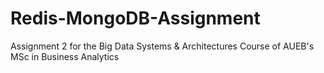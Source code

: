 # Redis-MongoDB-Assignment
Assignment 2 for the Big Data Systems &amp; Architectures Course of AUEB's MSc in Business Analytics
